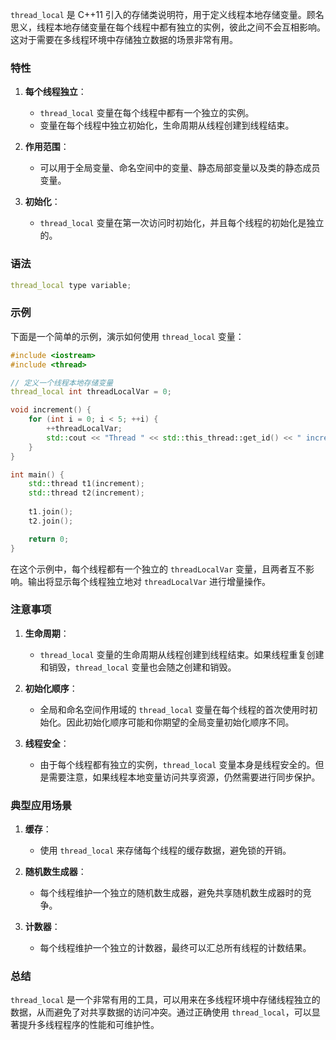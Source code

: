 `thread_local` 是 C++11 引入的存储类说明符，用于定义线程本地存储变量。顾名思义，线程本地存储变量在每个线程中都有独立的实例，彼此之间不会互相影响。这对于需要在多线程环境中存储独立数据的场景非常有用。

### 特性

1. **每个线程独立**：
   - `thread_local` 变量在每个线程中都有一个独立的实例。
   - 变量在每个线程中独立初始化，生命周期从线程创建到线程结束。

2. **作用范围**：
   - 可以用于全局变量、命名空间中的变量、静态局部变量以及类的静态成员变量。

3. **初始化**：
   - `thread_local` 变量在第一次访问时初始化，并且每个线程的初始化是独立的。

### 语法

```cpp
thread_local type variable;
```

### 示例

下面是一个简单的示例，演示如何使用 `thread_local` 变量：

```cpp
#include <iostream>
#include <thread>

// 定义一个线程本地存储变量
thread_local int threadLocalVar = 0;

void increment() {
    for (int i = 0; i < 5; ++i) {
        ++threadLocalVar;
        std::cout << "Thread " << std::this_thread::get_id() << " incremented threadLocalVar to " << threadLocalVar << std::endl;
    }
}

int main() {
    std::thread t1(increment);
    std::thread t2(increment);
    
    t1.join();
    t2.join();

    return 0;
}
```

在这个示例中，每个线程都有一个独立的 `threadLocalVar` 变量，且两者互不影响。输出将显示每个线程独立地对 `threadLocalVar` 进行增量操作。

### 注意事项

1. **生命周期**：
   - `thread_local` 变量的生命周期从线程创建到线程结束。如果线程重复创建和销毁，`thread_local` 变量也会随之创建和销毁。

2. **初始化顺序**：
   - 全局和命名空间作用域的 `thread_local` 变量在每个线程的首次使用时初始化。因此初始化顺序可能和你期望的全局变量初始化顺序不同。

3. **线程安全**：
   - 由于每个线程都有独立的实例，`thread_local` 变量本身是线程安全的。但是需要注意，如果线程本地变量访问共享资源，仍然需要进行同步保护。

### 典型应用场景

1. **缓存**：
   - 使用 `thread_local` 来存储每个线程的缓存数据，避免锁的开销。

2. **随机数生成器**：
   - 每个线程维护一个独立的随机数生成器，避免共享随机数生成器时的竞争。

3. **计数器**：
   - 每个线程维护一个独立的计数器，最终可以汇总所有线程的计数结果。

### 总结

`thread_local` 是一个非常有用的工具，可以用来在多线程环境中存储线程独立的数据，从而避免了对共享数据的访问冲突。通过正确使用 `thread_local`，可以显著提升多线程程序的性能和可维护性。